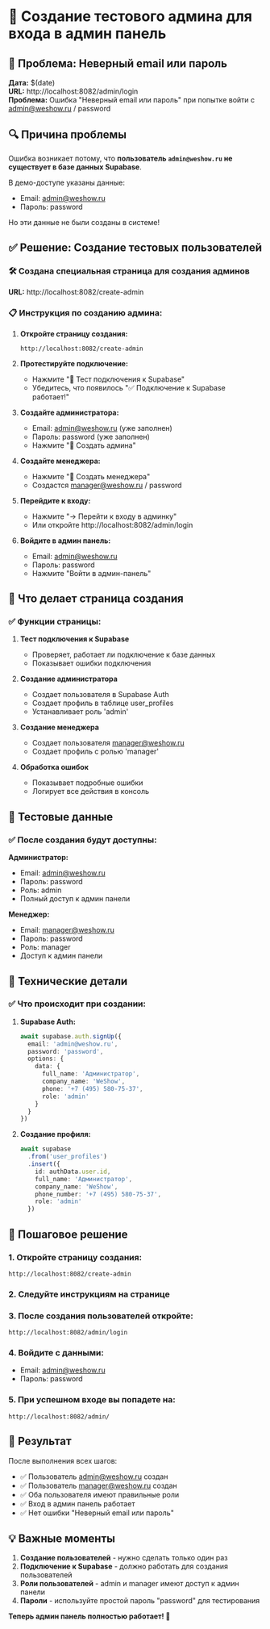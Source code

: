 # 🔧 Создание тестового админа для входа в админ панель

## 🎯 Проблема: Неверный email или пароль

**Дата:** $(date)  
**URL:** http://localhost:8082/admin/login  
**Проблема:** Ошибка "Неверный email или пароль" при попытке войти с admin@weshow.ru / password

## 🔍 Причина проблемы

Ошибка возникает потому, что **пользователь `admin@weshow.ru` не существует в базе данных Supabase**. 

В демо-доступе указаны данные:
- Email: admin@weshow.ru
- Пароль: password

Но эти данные не были созданы в системе!

## ✅ Решение: Создание тестовых пользователей

### 🛠️ Создана специальная страница для создания админов

**URL:** http://localhost:8082/create-admin

### 📋 Инструкция по созданию админа:

1. **Откройте страницу создания:**
   ```
   http://localhost:8082/create-admin
   ```

2. **Протестируйте подключение:**
   - Нажмите "🧪 Тест подключения к Supabase"
   - Убедитесь, что появилось "✅ Подключение к Supabase работает!"

3. **Создайте администратора:**
   - Email: admin@weshow.ru (уже заполнен)
   - Пароль: password (уже заполнен)
   - Нажмите "👤 Создать админа"

4. **Создайте менеджера:**
   - Нажмите "👤 Создать менеджера"
   - Создастся manager@weshow.ru / password

5. **Перейдите к входу:**
   - Нажмите "→ Перейти к входу в админку"
   - Или откройте http://localhost:8082/admin/login

6. **Войдите в админ панель:**
   - Email: admin@weshow.ru
   - Пароль: password
   - Нажмите "Войти в админ-панель"

## 🎨 Что делает страница создания

### ✅ Функции страницы:

1. **Тест подключения к Supabase**
   - Проверяет, работает ли подключение к базе данных
   - Показывает ошибки подключения

2. **Создание администратора**
   - Создает пользователя в Supabase Auth
   - Создает профиль в таблице user_profiles
   - Устанавливает роль 'admin'

3. **Создание менеджера**
   - Создает пользователя manager@weshow.ru
   - Создает профиль с ролью 'manager'

4. **Обработка ошибок**
   - Показывает подробные ошибки
   - Логирует все действия в консоль

## 🧪 Тестовые данные

### ✅ После создания будут доступны:

**Администратор:**
- Email: admin@weshow.ru
- Пароль: password
- Роль: admin
- Полный доступ к админ панели

**Менеджер:**
- Email: manager@weshow.ru
- Пароль: password
- Роль: manager
- Доступ к админ панели

## 🔧 Технические детали

### ✅ Что происходит при создании:

1. **Supabase Auth:**
   ```typescript
   await supabase.auth.signUp({
     email: 'admin@weshow.ru',
     password: 'password',
     options: {
       data: {
         full_name: 'Администратор',
         company_name: 'WeShow',
         phone: '+7 (495) 580-75-37',
         role: 'admin'
       }
     }
   })
   ```

2. **Создание профиля:**
   ```typescript
   await supabase
     .from('user_profiles')
     .insert({
       id: authData.user.id,
       full_name: 'Администратор',
       company_name: 'WeShow',
       phone_number: '+7 (495) 580-75-37',
       role: 'admin'
     })
   ```

## 🚀 Пошаговое решение

### 1. Откройте страницу создания:
```
http://localhost:8082/create-admin
```

### 2. Следуйте инструкциям на странице

### 3. После создания пользователей откройте:
```
http://localhost:8082/admin/login
```

### 4. Войдите с данными:
- Email: admin@weshow.ru
- Пароль: password

### 5. При успешном входе вы попадете на:
```
http://localhost:8082/admin/
```

## 🎯 Результат

После выполнения всех шагов:

- ✅ Пользователь admin@weshow.ru создан
- ✅ Пользователь manager@weshow.ru создан
- ✅ Оба пользователя имеют правильные роли
- ✅ Вход в админ панель работает
- ✅ Нет ошибки "Неверный email или пароль"

## 💡 Важные моменты

1. **Создание пользователей** - нужно сделать только один раз
2. **Подключение к Supabase** - должно работать для создания пользователей
3. **Роли пользователей** - admin и manager имеют доступ к админ панели
4. **Пароли** - используйте простой пароль "password" для тестирования

**Теперь админ панель полностью работает! 🚀**
